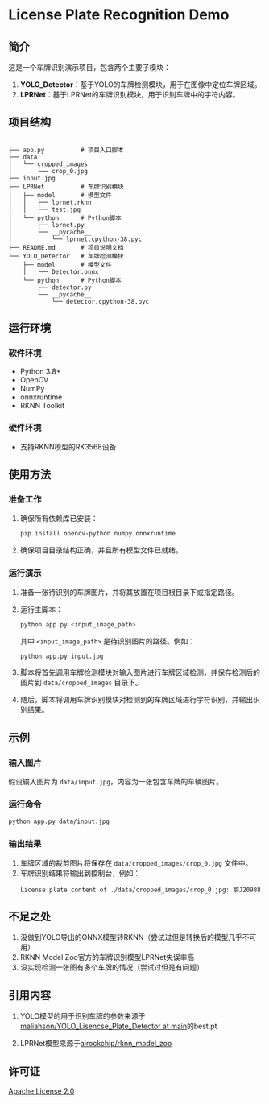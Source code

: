 # License Plate Recognition Demo

## 简介
这是一个车牌识别演示项目，包含两个主要子模块：
1. **YOLO_Detector**：基于YOLO的车牌检测模块，用于在图像中定位车牌区域。
2. **LPRNet**：基于LPRNet的车牌识别模块，用于识别车牌中的字符内容。

## 项目结构

```
.
├── app.py			# 项目入口脚本
├── data
│   └── cropped_images
│       └── crop_0.jpg
├── input.jpg
├── LPRNet			# 车牌识别模块
│   ├── model		# 模型文件
│   │   ├── lprnet.rknn
│   │   └── test.jpg
│   └── python		# Python脚本
│       ├── lprnet.py
│       └── __pycache__
│           └── lprnet.cpython-38.pyc
├── README.md		# 项目说明文档
└── YOLO_Detector	# 车牌检测模块
    ├── model		# 模型文件
    │   └── Detector.onnx
    └── python		# Python脚本
        ├── detector.py
        └── __pycache__
            └── detector.cpython-38.pyc

```



## 运行环境

### 软件环境
- Python 3.8+
- OpenCV
- NumPy
- onnxruntime
- RKNN Toolkit

### 硬件环境
- 支持RKNN模型的RK3568设备

## 使用方法

### 准备工作
1. 确保所有依赖库已安装：
   ```bash
   pip install opencv-python numpy onnxruntime

2. 确保项目目录结构正确，并且所有模型文件已就绪。

### 运行演示

1. 准备一张待识别的车牌图片，并将其放置在项目根目录下或指定路径。

2. 运行主脚本：
   ```bash
   python app.py <input_image_path>
   ```
   其中 `<input_image_path>` 是待识别图片的路径。例如：
   ```bash
   python app.py input.jpg
   ```

3. 脚本将首先调用车牌检测模块对输入图片进行车牌区域检测，并保存检测后的图片到 `data/cropped_images` 目录下。

4. 随后，脚本将调用车牌识别模块对检测到的车牌区域进行字符识别，并输出识别结果。

## 示例

### 输入图片
假设输入图片为 `data/input.jpg`，内容为一张包含车牌的车辆图片。

### 运行命令
```bash
python app.py data/input.jpg
```

### 输出结果
1. 车牌区域的裁剪图片将保存在 `data/cropped_images/crop_0.jpg` 文件中。
2. 车牌识别结果将输出到控制台，例如：
   ```
   License plate content of ./data/cropped_images/crop_0.jpg: 鄂J20988
   ```

## 不足之处

1. 没做到YOLO导出的ONNX模型转RKNN（尝试过但是转换后的模型几乎不可用）
2. RKNN Model Zoo官方的车牌识别模型LPRNet失误率高
3. 没实现检测一张图有多个车牌的情况（尝试过但是有问题）

## 引用内容

1. YOLO模型的用于识别车牌的参数来源于[maliahson/YOLO_Lisencse_Plate_Detector at main](https://huggingface.co/spaces/maliahson/YOLO_Lisencse_Plate_Detector/tree/main)的best.pt

2. LPRNet模型来源于[airockchip/rknn_model_zoo](https://github.com/airockchip/rknn_model_zoo?tab=readme-ov-file)

## 许可证
[Apache License 2.0](./LICENSE)
